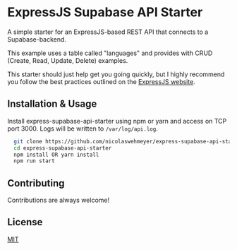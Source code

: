 
# ExpressJS Supabase API Starter

A simple starter for an ExpressJS-based REST API that connects to a Supabase-backend.

This example uses a table called "languages" and provides with CRUD (Create, Read, Update, Delete) examples.

This starter should just help get you going quickly, but I highly recommend you follow the best practices outlined on the [ExpressJS website](https://expressjs.com).
## Installation & Usage

Install express-supabase-api-starter using npm or yarn and access on TCP port 3000. Logs will be written to ```/var/log/api.log```.

```bash
  git clone https://github.com/nicolaswehmeyer/express-supabase-api-starter
  cd express-supabase-api-starter
  npm install OR yarn install
  npm run start
```
    
## Contributing

Contributions are always welcome!


## License

[MIT](https://choosealicense.com/licenses/mit/)

